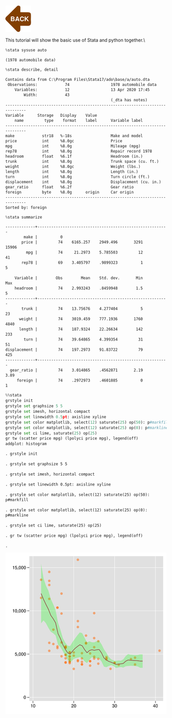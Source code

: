 [<img alt="Back to Blog Home" width="80px" src="/images/back2.png" />](https://apattanayak.github.io/Blog.html)


This tutorial will show the basic use of Stata and python together.\




```python
%stata sysuse auto
```

    (1978 automobile data)
    


```python
%stata describe, detail
```

    
    Contains data from C:\Program Files\Stata17/ado\base/a/auto.dta
     Observations:            74                  1978 automobile data
        Variables:            12                  13 Apr 2020 17:45
            Width:            43                  
                                                  (_dta has notes)
    -------------------------------------------------------------------------------
    Variable      Storage   Display    Value
        name         type    format    label      Variable label
    -------------------------------------------------------------------------------
    make            str18   %-18s                 Make and model
    price           int     %8.0gc                Price
    mpg             int     %8.0g                 Mileage (mpg)
    rep78           int     %8.0g                 Repair record 1978
    headroom        float   %6.1f                 Headroom (in.)
    trunk           int     %8.0g                 Trunk space (cu. ft.)
    weight          int     %8.0gc                Weight (lbs.)
    length          int     %8.0g                 Length (in.)
    turn            int     %8.0g                 Turn circle (ft.)
    displacement    int     %8.0g                 Displacement (cu. in.)
    gear_ratio      float   %6.2f                 Gear ratio
    foreign         byte    %8.0g      origin     Car origin
    -------------------------------------------------------------------------------
    Sorted by: foreign
    


```python
%stata summarize
```

    -------------+---------------------------------------------------------
            make |          0
           price |         74    6165.257    2949.496       3291      15906
             mpg |         74     21.2973    5.785503         12         41
           rep78 |         69    3.405797    .9899323          1          5
    
        Variable |        Obs        Mean    Std. dev.       Min        Max
        headroom |         74    2.993243    .8459948        1.5          5
    -------------+---------------------------------------------------------
           trunk |         74    13.75676    4.277404          5         23
          weight |         74    3019.459    777.1936       1760       4840
          length |         74    187.9324    22.26634        142        233
            turn |         74    39.64865    4.399354         31         51
    displacement |         74    197.2973    91.83722         79        425
    -------------+---------------------------------------------------------
      gear_ratio |         74    3.014865    .4562871       2.19       3.89
         foreign |         74    .2972973    .4601885          0          1
    


```python
%%stata
grstyle init
grstyle set graphsize 5 5
grstyle set imesh, horizontal compact
grstyle set linewidth 0.5pt: axisline xyline
grstyle set color matplotlib, select(12) saturate(25) op(50): p#markfill
grstyle set color matplotlib, select(12) saturate(25) op(0): p#markline
grstyle set ci lime, saturate(25) op(25)
gr tw (scatter price mpg) (lpolyci price mpg), legend(off)
addplot: histogram
```

    
    . grstyle init
    
    . grstyle set graphsize 5 5
    
    . grstyle set imesh, horizontal compact
    
    . grstyle set linewidth 0.5pt: axisline xyline
    
    . grstyle set color matplotlib, select(12) saturate(25) op(50): p#markfill
    
    . grstyle set color matplotlib, select(12) saturate(25) op(0): p#markline
    
    . grstyle set ci lime, saturate(25) op(25)
    
    . gr tw (scatter price mpg) (lpolyci price mpg), legend(off)
    
    . 
    


    
![svg](/images/output_5_1.svg)
    

